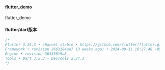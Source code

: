 #### flutter_demo
flutter_demo

#### flutter/dart版本
```dart
/*
Flutter 3.24.3 • channel stable • https://github.com/flutter/flutter.git
Framework • revision 2663184aa7 (3 weeks ago) • 2024-09-11 16:27:48 -0500
Engine • revision 36335019a8
Tools • Dart 3.5.3 • DevTools 2.37.3
*/
```
